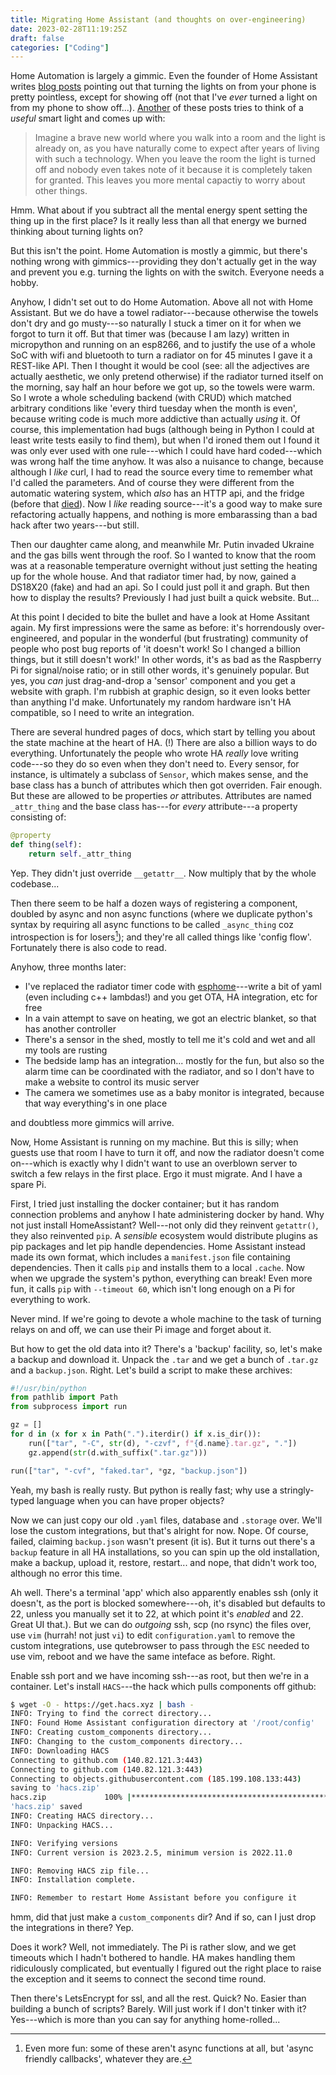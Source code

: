 ```yaml
---
title: Migrating Home Assistant (and thoughts on over-engineering)
date: 2023-02-28T11:19:25Z
draft: false
categories: ["Coding"]
---
```


Home Automation is largely a gimmic.  Even the founder of Home Assistant writes
[blog posts](https://www.home-assistant.io/blog/2016/01/19/perfect-home-automation/)
pointing out that turning the lights on from your phone is pretty pointless,
except for showing off (not that I've *ever* turned a light on from my phone to
show off...).  [Another](https://danielbkr.net/reasons-for-home-automation/) of
these posts tries to think of a *useful* smart light and comes up with:

> Imagine a brave new world where you walk into a room and the light is already
> on, as you have naturally come to expect after years of living with such a
> technology. When you leave the room the light is turned off and nobody even
> takes note of it because it is completely taken for granted. This leaves you
> more mental capactiy to worry about other things.

Hmm.  What about if you subtract all the mental energy spent setting the thing
up in the first place?  Is it really less than all that energy we burned
thinking about turning lights on?

But this isn't the point.  Home Automation is mostly a gimmic, but there's
nothing wrong with gimmics---providing they don't actually get in the way and
prevent you e.g. turning the lights on with the switch.  Everyone needs a hobby.

Anyhow, I didn't set out to do Home Automation.  Above all not with Home
Assistant.  But we do have a towel radiator---because otherwise the towels don't
dry and go musty---so naturally I stuck a timer on it for when we forgot to turn
it off.  But that timer was (because I am lazy) written in micropython and
running on an esp8266, and to justify the use of a whole SoC with wifi and
bluetooth to turn a radiator on for 45 minutes I gave it a REST-like API.  Then
I thought it would be cool (see: all the adjectives are actually aesthetic, we
only pretend otherwise) if the radiator turned itself on the morning, say half
an hour before we got up, so the towels were warm.  So I wrote a whole
scheduling backend (with CRUD) which matched arbitrary conditions like 'every
third tuesday when the month is even', because writing code is much more
addictive than actually *using* it.  Of course, this implementation had bugs
(although being in Python I could at least write tests easily to find them), but
when I'd ironed them out I found it was only ever used with one rule---which I
could have hard coded---which was wrong half the time anyhow.  It was also a
nuisance to change, because although I *like* curl, I had to read the source
every time to remember what I'd called the parameters.  And of course they were
different from the automatic watering system, which *also* has an HTTP api, and
the fridge (before that [died](/post/engineering/reverse-engineering-fridge-4)).
Now I *like* reading source---it's a good way to  make sure refactoring
actually happens, and nothing is more embarassing than a bad hack after two
years---but still.

Then our daughter came along, and meanwhile Mr. Putin invaded Ukraine and the
gas bills went through the roof.  So I wanted to know that the room was at a
reasonable temperature overnight without just setting the heating up for the
whole house.  And that radiator timer had, by now, gained a DS18X20 (fake) and
had an api.  So I could just poll it and graph.  But then how to display the
results?  Previously I had just built a quick website.  But...

At this point I decided to bite the bullet and have a look at Home Assitant
again.  My first impressions were the same as before: it's horrendously
over-engineered, and popular in the wonderful (but frustrating) community of
people who post bug reports of 'it doesn't work!  So I changed a billion things,
but it still doesn't work!'  In other words, it's as bad as the Raspberry Pi
for signal/noise ratio; or in still other words, it's genuinely popular.  But
yes, you *can* just drag-and-drop a 'sensor' component and you get a website
with graph.  I'm rubbish at graphic design, so it even looks better than
anything I'd make.  Unfortunately my random hardware isn't HA compatible, so I
need to write an integration.

There are several hundred pages of docs, which start by telling you about the
state machine at the heart of HA. (!)  There are also a billion ways to do
everything.  Unfortunately the people who wrote HA *really* love writing
code---so they do so even when they don't need to.  Every sensor, for instance,
is ultimately a subclass of `Sensor`, which makes sense, and the base class has
a bunch of attributes which then got overriden.  Fair enough.  But these are
allowed to be properties *or* attributes.  Attributes are named `_attr_thing`
and the base class has---for *every* attribute---a property consisting of:

```python
@property
def thing(self):
    return self._attr_thing
```

Yep.  They didn't just override `__getattr__`.  Now multiply that by the whole
codebase...

Then there seem to be half a dozen ways of registering a component, doubled by
async and non async functions (where we duplicate python's syntax by requiring
all async functions to be called `_async_thing` coz introspection is for
losers[^1]); and they're all called things like 'config flow'.  Fortunately there is
also code to read.

Anyhow, three months later:

- I've replaced the radiator timer code with
  [esphome](https://esphome.io/)---write a bit of yaml (even including c++
  lambdas!) and you get OTA, HA integration, etc for free
- In a vain attempt to save on heating, we got an electric blanket, so that has
  another controller
- There's a sensor in the shed, mostly to tell me it's cold and wet and all my
  tools are rusting
- The bedside lamp has an integration... mostly for the fun, but also so the
  alarm time can be coordinated with the radiator, and so I don't have to make a
  website to control its music server
- The camera we sometimes use as a baby monitor is integrated, because that way
  everything's in one place

and doubtless more gimmics will arrive.

Now, Home Assistant is running on my machine.  But this is silly; when guests
use that room I have to turn it off, and now the radiator doesn't come
on---which is exactly why I didn't want to use an overblown server to switch a
few relays in the first place.  Ergo it must migrate.  And I have a spare Pi.

First, I tried just installing the docker container; but it has random
connection problems and anyhow I hate administering docker by hand.  Why not
just install HomeAssistant?  Well---not only did they reinvent `getattr()`, they
also reinvented `pip`.  A *sensible* ecosystem would distribute plugins as pip
packages and let pip handle dependencies.  Home Assistant instead made its own
format, which includes a `manifest.json` file containing dependencies.  Then it
calls `pip` and installs them to a local `.cache`.  Now when we upgrade the system's
python, everything can break!  Even more fun, it calls `pip` with `--timeout
60`, which isn't long enough on a Pi for everything to work.

Never mind.  If we're going to devote a whole machine to the task of turning
relays on and off, we can use their Pi image and forget about it.

But how to get the old data into it?  There's a 'backup' facility, so, let's
make a backup and download it.  Unpack the `.tar` and we get a bunch of
`.tar.gz` and a `backup.json`.  Right.  Let's build a script to make these
archives:

```python
#!/usr/bin/python
from pathlib import Path
from subprocess import run

gz = []
for d in (x for x in Path(".").iterdir() if x.is_dir()):
    run(["tar", "-C", str(d), "-czvf", f"{d.name}.tar.gz", "."])
    gz.append(str(d.with_suffix(".tar.gz")))

run(["tar", "-cvf", "faked.tar", *gz, "backup.json"])
```

Yeah, my bash is really rusty.  But python is really fast; why use a
stringly-typed language when you can have proper objects?

Now we can just copy our old `.yaml` files, database and `.storage` over. We'll
lose the custom integrations, but that's alright for now.  Nope. Of course,
failed, claiming `backup.json` wasn't present (it is).  But it turns out there's
a `backup` feature in all HA installations, so you can spin up the old
installation, make a backup, upload it, restore, restart... and nope, that
didn't work too, although no error this time.

Ah well.  There's a terminal 'app' which also apparently enables ssh (only it
doesn't, as the port is blocked somewhere---oh, it's disabled but defaults to
22, unless you manually set it to 22, at which point it's *enabled* and 22.
Great UI that.).  But we can do *outgoing* ssh, scp
(no rsync) the files over, use `vim` (hurrah!  not just `vi`) to edit
`configuration.yaml` to remove the custom integrations, use qutebrowser to pass
through the `ESC` needed to use vim, reboot and we have the same inteface as
before.  Right.

Enable ssh port and we have incoming ssh---as root, but then we're in a
container.  Let's install `HACS`---the hack which pulls components off github:

```bash
$ wget -O - https://get.hacs.xyz | bash -
INFO: Trying to find the correct directory...
INFO: Found Home Assistant configuration directory at '/root/config'
INFO: Creating custom_components directory...
INFO: Changing to the custom_components directory...
INFO: Downloading HACS
Connecting to github.com (140.82.121.3:443)
Connecting to github.com (140.82.121.3:443)
Connecting to objects.githubusercontent.com (185.199.108.133:443)
saving to 'hacs.zip'
hacs.zip             100% |**************************************************************************************************************| 3885k  0:00:00 ETA
'hacs.zip' saved
INFO: Creating HACS directory...
INFO: Unpacking HACS...

INFO: Verifying versions
INFO: Current version is 2023.2.5, minimum version is 2022.11.0

INFO: Removing HACS zip file...
INFO: Installation complete.

INFO: Remember to restart Home Assistant before you configure it
```
hmm, did that just make a `custom_components` dir?  And if so, can I just drop
the integrations in there?  Yep.

Does it work?  Well, not immediately.  The Pi is rather slow, and we get
timeouts which I hadn't bothered to handle.  HA makes handling them ridiculously
complicated, but eventually I figured out the right place to raise the exception
and it seems to connect the second time round.

Then there's LetsEncrypt for ssl, and all the rest.  Quick?  No.  Easier than
building a bunch of scripts?  Barely.  Will just work if I don't tinker with it?
Yes---which is more than you can say for anything home-rolled...

[^1]: Even more fun: some of these aren't async functions at all, but 'async
    friendly callbacks', whatever they are.
